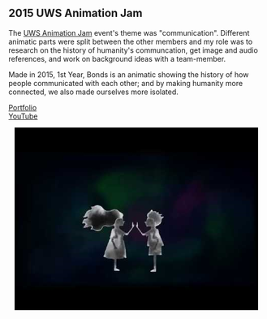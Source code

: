 ## 2015 UWS Animation Jam

The [UWS Animation Jam](https://www.eventbrite.co.uk/e/uws-animation-and-game-jam-tickets-16690988195) event's theme was "communication". Different animatic parts were split between the other members and my role was to research on the history of humanity's communcation, get image and audio references, and work on background ideas with a team-member.

Made in 2015, 1st Year, Bonds is an animatic showing the history of how people communicated with each other; and by making humanity more connected, we also made ourselves more isolated.

[Portfolio](https://yuchingho.com/game-jams)\
[YouTube](https://youtu.be/_OIMqH19pn4)

<p align="center">
  <img src="https://github.com/yuchingho/University/blob/master/Events/2015.05.05%20to%202015.05.07%20-%20GameJam%20UWS%20Animation/GameJam_Bonds.png" alt="GameJam_Bonds"/>
</p>